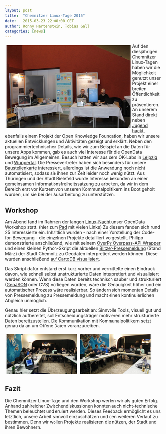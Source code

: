 ```yaml
---
layout: post
title:  "Chemnitzer Linux-Tage 2015"
date:   2015-03-23 22:00:00 CET
author:	Ronny Hartenstein, Tobias Gall
categories: [news]
---
```


<img style="float:left;margin:5px" src="/images/news/2015-03-21-clt2015-stand1.jpg" width="400" alt="Unser Stand" title="Unser Stand"> Auf den diesjährigen Chemnitzer Linux-Tagen haben wir die Möglichkeit genutzt unser Projekt einer breiten Öffentlichkeit zu präsentieren.
An unserem Stand direkt neben [Jugend hackt](http://jugendhackt.de/), ebenfalls einem Projekt der Open Knowledge Foundation, haben wir unsere aktuellen Entwicklungen und Aktivitäten gezeigt und erklärt.
Neben den programmiertechnischen Details, wie wir zum Beispiel an die Daten für unsere Apps kommen, gab es auch viel Interesse für die OpenData Bewegung im Allgemeinen. 
Besuch hatten wir aus dem OK-Labs in [Leipzig](http://codefor.de/leipzig/) und [Wuppertal](https://opendatal.de/). 
Die Pressevertreter haben sich besonders für unsere [Baustellenkarte](http://codeforchemnitz.de/BaustellenChemnitz/) interessiert, allerdings ist die Anwendung noch nicht automatisiert, sodass sie ihnen zur Zeit leider noch wenig nützt.
Aus Thüringen und der Stadt Bielefeld wurde Interesse bekunden an einer gemeinsamen Informationsfreiheitssatzung zu arbeiten, da wir in dem Bereich erst vor Kurzem von unseren Kommunalpolitikern ins Boot geholt wurden, um sie bei der Ausarbeitung zu unterstützen.

## Workshop

Am Abend fand im Rahmen der langen [Linux-Nacht](https://chemnitzer.linux-tage.de/2015/de/addons/linuxnacht) unser OpenData Workshop statt. (hier zum [Pad](https://pad.okfn.org/p/oklab-chemnitz-clt-workshop) mit vielen Links)
Zu diesem fanden sich rund 25 Interessierte ein. Inhaltlich wurden - nach einer Vorstellung der Code-for-Bewegung - die einzelnen Projekte detailliert vorgestellt. 
Philipp demonstrierte anschließend, wie mit seinem [OverPy Overpass-API Wrapper](https://github.com/DinoTools/python-overpy) und einen kleinen Python-Skript die aktuellen [Blitzer-Pressemeldung](http://www.chemnitz.de/chemnitz/de/aktuelles/presse/pressemitteilungen/2015/123.html) (Stand März) der Stadt Chemnitz zu Geodaten interpretiert werden können. Diese wurden anschließend [auf CartoDB visualisiert](https://rhflow.cartodb.com/tables/opendata_workshop_blitzer/map). 

Das Skript dafür entstand erst kurz vorher und vermittelte einen Eindruck davon, wie schnell selbst unstrukturierte Daten interpretiert und visualisiert werden können. 
Wenn diese Daten bereits technisch sauber und strukturiert ([GeoJSON](http://geojson.org/) oder CVS) vorliegen würden, wäre die Genauigkeit höher und ein automatischer Prozess wäre realisierbar. 
So ändern sich momentan Details von Pressemeldung zu Pressemeldung und macht einen kontinuierlichen Abgleich unmöglich. 

Genau hier setzt die Überzeugungsarbeit an: Sinnvolle Tools, visuell gut und nützlich aufbereitet, soll Entscheidungsträger motivieren mehr strukturierte Daten bereitzustellen. Die Kommunikation mit Kommunalpolitikern setzt genau da an um Offene Daten voranzutreiben.

<img style="float:left;margin:5px" src="/images/news/2015-03-21-clt2015-workshop1.jpg" width="45%" alt="Workshop" title="Workshop">
<img style="float:left;margin:5px" src="/images/news/2015-03-21-clt2015-workshop2.jpg" width="45%" alt="Workshop" title="Workshop">
<div style="clear:both"></div>

## Fazit

Die Chemnitzer Linux-Tage und den Workshop werten wir als guten Erfolg. Anhand zahlreicher Zwischendiskussionen konnten auch nicht-technische Themen beleuchtet und eruiert werden. 
Dieses Feedback ermöglicht es uns letztlich, unsere Arbeit sinnvoll einzuschätzen und den weiteren Verlauf zu bestimmen. 
Denn wir wollen Projekte realisieren die nützen, der Stadt und ihren Bewohnern.
